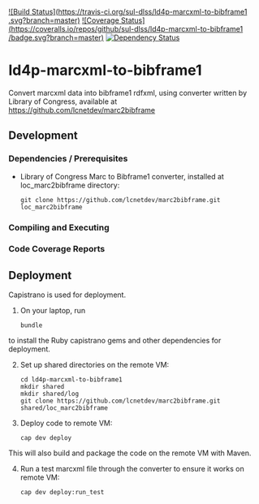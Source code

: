 [![Build Status](https://travis-ci.org/sul-dlss/ld4p-marcxml-to-bibframe1
.svg?branch=master)](https://travis-ci.org/sul-dlss/ld4p-marcxml-to-bibframe1
)
[![Coverage Status](https://coveralls.io/repos/github/sul-dlss/ld4p-marcxml-to-bibframe1
/badge.svg?branch=master)](https://coveralls.io/github/sul-dlss/ld4p-marcxml-to-bibframe1?branch=master)
[![Dependency Status](https://gemnasium.com/badges/github.com/sul-dlss/ld4p-marcxml-to-bibframe1.svg)](https://gemnasium.com/github.com/sul-dlss/ld4p-marcxml-to-bibframe1)

# ld4p-marcxml-to-bibframe1
Convert marcxml data into bibframe1 rdfxml, using converter written by Library of Congress, available at https://github.com/lcnetdev/marc2bibframe

## Development

### Dependencies / Prerequisites

- Library of Congress Marc to Bibframe1 converter, installed at loc_marc2bibframe directory:

  `git clone https://github.com/lcnetdev/marc2bibframe.git loc_marc2bibframe`

### Compiling and Executing

### Code Coverage Reports

## Deployment

Capistrano is used for deployment.

1. On your laptop, run

    `bundle`

  to install the Ruby capistrano gems and other dependencies for deployment.

2. Set up shared directories on the remote VM:

    ```
    cd ld4p-marcxml-to-bibframe1
    mkdir shared
    mkdir shared/log
    git clone https://github.com/lcnetdev/marc2bibframe.git shared/loc_marc2bibframe
    ```

3. Deploy code to remote VM:

    `cap dev deploy`

  This will also build and package the code on the remote VM with Maven.

4. Run a test marcxml file through the converter to ensure it works on remote VM:

    `cap dev deploy:run_test`
